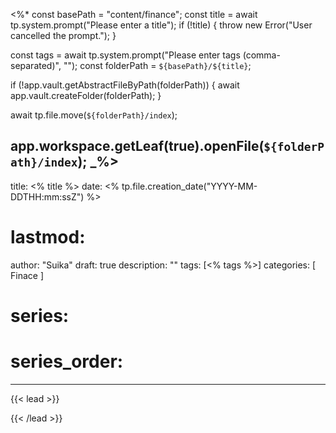 <%*
const basePath = "content/finance"; 
const title = await tp.system.prompt("Please enter a title");
if (!title) {
    throw new Error("User cancelled the prompt.");
}

const tags = await tp.system.prompt("Please enter tags (comma-separated)", "");
const folderPath = `${basePath}/${title}`;

if (!app.vault.getAbstractFileByPath(folderPath)) {
    await app.vault.createFolder(folderPath);
}

await tp.file.move(`${folderPath}/index`);

app.workspace.getLeaf(true).openFile(`${folderPath}/index`);
_%>
---
title: <% title %>
date: <% tp.file.creation_date("YYYY-MM-DDTHH:mm:ssZ") %>
# lastmod:
author: "Suika"
draft: true
description: ""
tags: [<% tags %>]
categories:  [ Finace ]
# series: 
# series_order: 
---


{{< lead >}}

{{< /lead >}}
